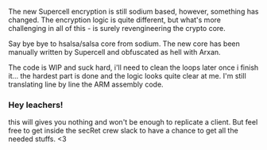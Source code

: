 The new Supercell encryption is still sodium based, however, something has changed. 
The encryption logic is quite different, but what's more challenging in all of this - is surely revengineering the crypto core.

Say bye bye to hsalsa/salsa core from sodium.
The new core has been manually written by Supercell and obfuscated as hell with Arxan.

The code is WIP and suck hard, i'll need to clean the loops later once i finish it... the hardest part is done and the logic looks quite clear at me.
I'm still translating line by line the ARM assembly code.

### Hey leachers!

this will gives you nothing and won't be enough to replicate a client. But feel free to get inside the secRet crew slack to have a chance to get all the needed stuffs. <3
 